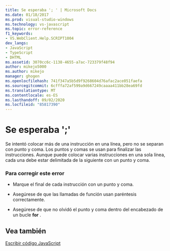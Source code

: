 ```yaml
---
title: Se esperaba '; ' | Microsoft Docs
ms.date: 01/18/2017
ms.prod: visual-studio-windows
ms.technology: vs-javascript
ms.topic: error-reference
f1_keywords:
- VS.WebClient.Help.SCRIPT1004
dev_langs:
- JavaScript
- TypeScript
- DHTML
ms.assetid: 3070cc6c-1138-4655-a7ac-723379f48f94
author: mikejo5000
ms.author: mikejo
manager: ghogen
ms.openlocfilehash: 741f347a5b5d9f9268604d76afac2ace051faefa
ms.sourcegitcommit: 6cfffa72af599a9d667249caaaa411bb28ea69fd
ms.translationtype: MT
ms.contentlocale: es-ES
ms.lasthandoff: 09/02/2020
ms.locfileid: "85817390"
---
```

# <a name="expected-"></a>Se esperaba ';'
Se intentó colocar más de una instrucción en una línea, pero no se separan con punto y coma. Los puntos y comas se usan para finalizar las instrucciones. Aunque puede colocar varias instrucciones en una sola línea, cada una debe estar delimitada de la siguiente con un punto y coma.  
  
### <a name="to-correct-this-error"></a>Para corregir este error  
  
- Marque el final de cada instrucción con un punto y coma.  
  
- Asegúrese de que las llamadas de función usan paréntesis correctamente.  
  
- Asegúrese de que no olvidó el punto y coma dentro del encabezado de un bucle **for** .  
  
## <a name="see-also"></a>Vea también  
 [Escribir código JavaScript](../../javascript/writing-javascript-code.md)